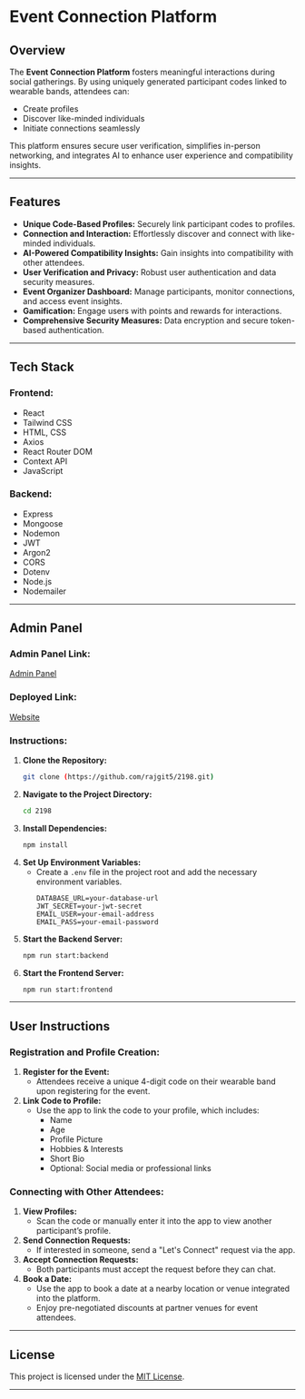 # Event Connection Platform

## Overview

The **Event Connection Platform** fosters meaningful interactions during social gatherings. By using uniquely generated participant codes linked to wearable bands, attendees can:
- Create profiles
- Discover like-minded individuals
- Initiate connections seamlessly

This platform ensures secure user verification, simplifies in-person networking, and integrates AI to enhance user experience and compatibility insights.

---

## Features

- **Unique Code-Based Profiles:** Securely link participant codes to profiles.
- **Connection and Interaction:** Effortlessly discover and connect with like-minded individuals.
- **AI-Powered Compatibility Insights:** Gain insights into compatibility with other attendees.
- **User Verification and Privacy:** Robust user authentication and data security measures.
- **Event Organizer Dashboard:** Manage participants, monitor connections, and access event insights.
- **Gamification:** Engage users with points and rewards for interactions.
- **Comprehensive Security Measures:** Data encryption and secure token-based authentication.

---

## Tech Stack

### Frontend:
- React
- Tailwind CSS
- HTML, CSS
- Axios
- React Router DOM
- Context API
- JavaScript

### Backend:
- Express
- Mongoose
- Nodemon
- JWT
- Argon2
- CORS
- Dotenv
- Node.js
- Nodemailer

---

## Admin Panel

### Admin Panel Link:
[Admin Panel](https://socialsync-admin.netlify.app/)
### Deployed Link:
[Website](https://socialsync-1.netlify.app/)


### Instructions:

1. **Clone the Repository:**
   ```bash
   git clone (https://github.com/rajgit5/2198.git)
   ```
2. **Navigate to the Project Directory:**
   ```bash
   cd 2198
   ```
3. **Install Dependencies:**
   ```bash
   npm install
   ```
4. **Set Up Environment Variables:**
   - Create a `.env` file in the project root and add the necessary environment variables.
     ```plaintext
     DATABASE_URL=your-database-url
     JWT_SECRET=your-jwt-secret
     EMAIL_USER=your-email-address
     EMAIL_PASS=your-email-password
     ```
5. **Start the Backend Server:**
   ```bash
   npm run start:backend
   ```
6. **Start the Frontend Server:**
   ```bash
   npm run start:frontend
   ```

---

## User Instructions

### Registration and Profile Creation:

1. **Register for the Event:**
   - Attendees receive a unique 4-digit code on their wearable band upon registering for the event.
2. **Link Code to Profile:**
   - Use the app to link the code to your profile, which includes:
     - Name
     - Age
     - Profile Picture
     - Hobbies & Interests
     - Short Bio
     - Optional: Social media or professional links

### Connecting with Other Attendees:

1. **View Profiles:**
   - Scan the code or manually enter it into the app to view another participant’s profile.
2. **Send Connection Requests:**
   - If interested in someone, send a "Let's Connect" request via the app.
3. **Accept Connection Requests:**
   - Both participants must accept the request before they can chat.
4. **Book a Date:**
   - Use the app to book a date at a nearby location or venue integrated into the platform.
   - Enjoy pre-negotiated discounts at partner venues for event attendees.
---

## License

This project is licensed under the [MIT License](LICENSE).

---
